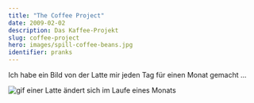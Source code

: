 ```yaml
---
title: "The Coffee Project"
date: 2009-02-02
description: Das Kaffee-Projekt
slug: coffee-project
hero: images/spill-coffee-beans.jpg
identifier: pranks
---
```


Ich habe ein Bild von der Latte mir jeden Tag für einen Monat gemacht ...

![gif einer Latte ändert sich im Laufe eines Monats](/posts/pranks/images/CoffeeProject.gif)

